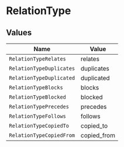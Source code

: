 # RelationType


## Values

| Name                     | Value                    |
| ------------------------ | ------------------------ |
| `RelationTypeRelates`    | relates                  |
| `RelationTypeDuplicates` | duplicates               |
| `RelationTypeDuplicated` | duplicated               |
| `RelationTypeBlocks`     | blocks                   |
| `RelationTypeBlocked`    | blocked                  |
| `RelationTypePrecedes`   | precedes                 |
| `RelationTypeFollows`    | follows                  |
| `RelationTypeCopiedTo`   | copied_to                |
| `RelationTypeCopiedFrom` | copied_from              |